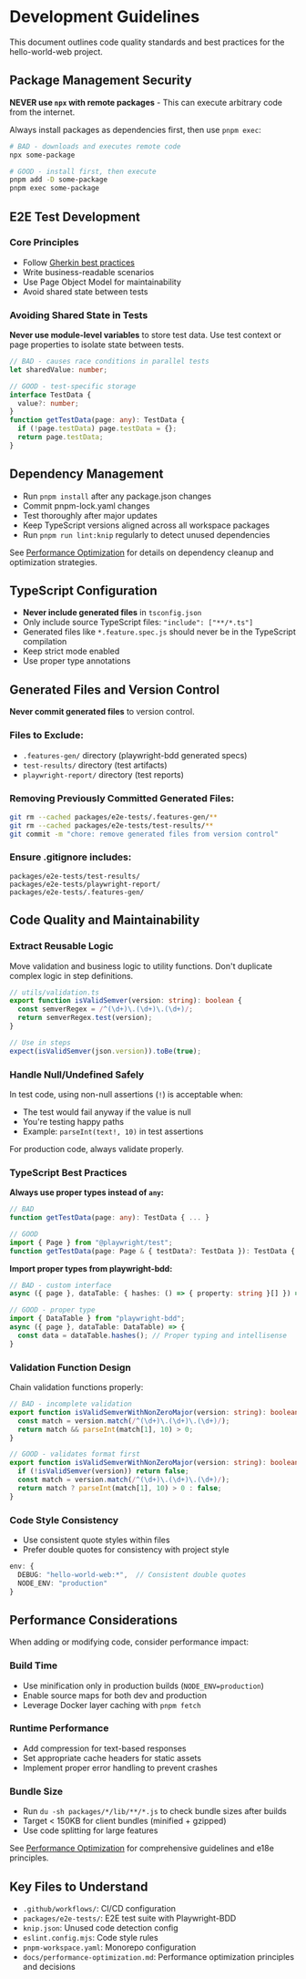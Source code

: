 # Development Guidelines

This document outlines code quality standards and best practices for the hello-world-web project.

## Package Management Security

**NEVER use `npx` with remote packages** - This can execute arbitrary code from the internet.

Always install packages as dependencies first, then use `pnpm exec`:

```bash
# BAD - downloads and executes remote code
npx some-package

# GOOD - install first, then execute
pnpm add -D some-package
pnpm exec some-package
```

## E2E Test Development

### Core Principles

- Follow [Gherkin best practices](../packages/e2e-tests/GHERKIN_RULES.md)
- Write business-readable scenarios
- Use Page Object Model for maintainability
- Avoid shared state between tests

### Avoiding Shared State in Tests

**Never use module-level variables** to store test data. Use test context or page properties to isolate state between tests.

```typescript
// BAD - causes race conditions in parallel tests
let sharedValue: number;

// GOOD - test-specific storage
interface TestData {
  value?: number;
}
function getTestData(page: any): TestData {
  if (!page.testData) page.testData = {};
  return page.testData;
}
```

## Dependency Management

- Run `pnpm install` after any package.json changes
- Commit pnpm-lock.yaml changes
- Test thoroughly after major updates
- Keep TypeScript versions aligned across all workspace packages
- Run `pnpm run lint:knip` regularly to detect unused dependencies

See [Performance Optimization](./performance-optimization.md) for details on dependency cleanup and optimization strategies.

## TypeScript Configuration

- **Never include generated files** in `tsconfig.json`
- Only include source TypeScript files: `"include": ["**/*.ts"]`
- Generated files like `*.feature.spec.js` should never be in the TypeScript compilation
- Keep strict mode enabled
- Use proper type annotations

## Generated Files and Version Control

**Never commit generated files** to version control.

### Files to Exclude:

- `.features-gen/` directory (playwright-bdd generated specs)
- `test-results/` directory (test artifacts)
- `playwright-report/` directory (test reports)

### Removing Previously Committed Generated Files:

```bash
git rm --cached packages/e2e-tests/.features-gen/**
git rm --cached packages/e2e-tests/test-results/**
git commit -m "chore: remove generated files from version control"
```

### Ensure .gitignore includes:

```gitignore
packages/e2e-tests/test-results/
packages/e2e-tests/playwright-report/
packages/e2e-tests/.features-gen/
```

## Code Quality and Maintainability

### Extract Reusable Logic

Move validation and business logic to utility functions. Don't duplicate complex logic in step definitions.

```typescript
// utils/validation.ts
export function isValidSemver(version: string): boolean {
  const semverRegex = /^(\d+)\.(\d+)\.(\d+)/;
  return semverRegex.test(version);
}

// Use in steps
expect(isValidSemver(json.version)).toBe(true);
```

### Handle Null/Undefined Safely

In test code, using non-null assertions (`!`) is acceptable when:
- The test would fail anyway if the value is null
- You're testing happy paths
- Example: `parseInt(text!, 10)` in test assertions

For production code, always validate properly.

### TypeScript Best Practices

**Always use proper types instead of `any`:**

```typescript
// BAD
function getTestData(page: any): TestData { ... }

// GOOD
import { Page } from "@playwright/test";
function getTestData(page: Page & { testData?: TestData }): TestData { ... }
```

**Import proper types from playwright-bdd:**

```typescript
// BAD - custom interface
async ({ page }, dataTable: { hashes: () => { property: string }[] }) => {

// GOOD - proper type
import { DataTable } from "playwright-bdd";
async ({ page }, dataTable: DataTable) => {
  const data = dataTable.hashes(); // Proper typing and intellisense
}
```

### Validation Function Design

Chain validation functions properly:

```typescript
// BAD - incomplete validation
export function isValidSemverWithNonZeroMajor(version: string): boolean {
  const match = version.match(/^(\d+)\.(\d+)\.(\d+)/);
  return match && parseInt(match[1], 10) > 0;
}

// GOOD - validates format first
export function isValidSemverWithNonZeroMajor(version: string): boolean {
  if (!isValidSemver(version)) return false;
  const match = version.match(/^(\d+)\.(\d+)\.(\d+)/);
  return match ? parseInt(match[1], 10) > 0 : false;
}
```

### Code Style Consistency

- Use consistent quote styles within files
- Prefer double quotes for consistency with project style

```typescript
env: {
  DEBUG: "hello-world-web:*",  // Consistent double quotes
  NODE_ENV: "production"
}
```

## Performance Considerations

When adding or modifying code, consider performance impact:

### Build Time
- Use minification only in production builds (`NODE_ENV=production`)
- Enable source maps for both dev and production
- Leverage Docker layer caching with `pnpm fetch`

### Runtime Performance
- Add compression for text-based responses
- Set appropriate cache headers for static assets
- Implement proper error handling to prevent crashes

### Bundle Size
- Run `du -sh packages/*/lib/**/*.js` to check bundle sizes after builds
- Target < 150KB for client bundles (minified + gzipped)
- Use code splitting for large features

See [Performance Optimization](./performance-optimization.md) for comprehensive guidelines and e18e principles.

## Key Files to Understand

- `.github/workflows/`: CI/CD configuration
- `packages/e2e-tests/`: E2E test suite with Playwright-BDD
- `knip.json`: Unused code detection config
- `eslint.config.mjs`: Code style rules
- `pnpm-workspace.yaml`: Monorepo configuration
- `docs/performance-optimization.md`: Performance optimization principles and decisions
